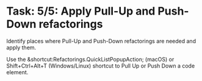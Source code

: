 # Task: 5/5: Apply Pull-Up and Push-Down refactorings

Identify places where Pull-Up and Push-Down refactorings are needed and apply them.

<div class="hint" title="Shortcut for Pull Up and Push Down refactorings">
  Use the &shortcut:Refactorings.QuickListPopupAction; (macOS) or Shift+Ctrl+Alt+T (Windows/Linux) shortcut to Pull Up or Push Down a code element.
</div>
